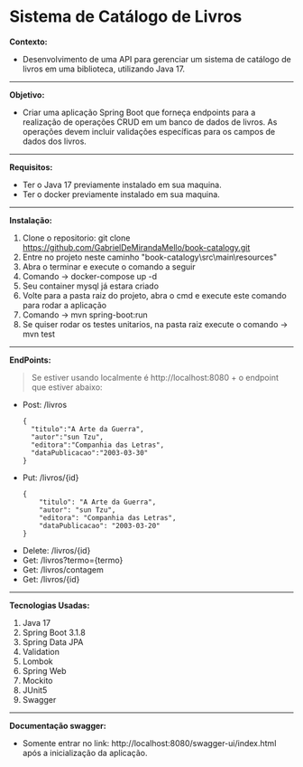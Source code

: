 # Sistema de Catálogo de Livros
<strong>Contexto:</strong>

- Desenvolvimento de uma API para gerenciar um sistema de catálogo de livros
em uma biblioteca, utilizando Java 17.
---
<strong>Objetivo:</strong>

- Criar uma aplicação Spring Boot que forneça endpoints para a realização de
  operações CRUD em um banco de dados de livros. As operações devem incluir validações
  específicas para os campos de dados dos livros.
---
<strong>Requisitos:</strong>

- Ter o Java 17 previamente instalado em sua maquina.
- Ter o docker previamente instalado em sua maquina.
---
<strong>Instalação:</strong>

1. Clone o repositorio: git clone https://github.com/GabrielDeMirandaMello/book-catalogy.git
2. Entre no projeto neste caminho "book-catalogy\src\main\resources"
3. Abra o terminar e execute o comando a seguir
4. Comando -> docker-compose up -d
5. Seu container mysql já estara criado
6. Volte para a pasta raiz do projeto, abra o cmd e execute este comando para rodar a aplicação
7. Comando -> mvn spring-boot:run
8. Se quiser rodar os testes unitarios, na pasta raiz execute o comando -> mvn test
---
<strong>EndPoints:</strong>

> Se estiver usando localmente é http://localhost:8080 + o endpoint que estiver abaixo:
   
- Post: /livros
  ```
  {
    "titulo":"A Arte da Guerra",
    "autor":"sun Tzu",
    "editora":"Companhia das Letras",
    "dataPublicacao":"2003-03-30"
  }
  ```
- Put: /livros/{id}
  ```
  {
      "titulo": "A Arte da Guerra",
      "autor": "sun Tzu",
      "editora": "Companhia das Letras",
      "dataPublicacao": "2003-03-20"
  }
  ```
- Delete: /livros/{id}
- Get: /livros?termo={termo}
- Get: /livros/contagem
- Get: /livros/{id}

---
<strong>Tecnologias Usadas:</strong>

1. Java 17
2. Spring Boot 3.1.8
3. Spring Data JPA
4. Validation
5. Lombok
6. Spring Web
7. Mockito
8. JUnit5
9. Swagger
    
---
<strong>Documentação swagger:</strong>

- Somente entrar no link: http://localhost:8080/swagger-ui/index.html após a inicialização da aplicação.

